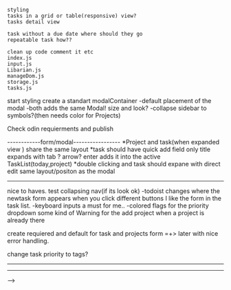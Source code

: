    styling
    tasks in a grid or table(responsive) view?
    tasks detail view

    task without a due date where should they go
    repeatable task how??
    
    clean up code comment it etc
    index.js
    input.js
    Libarian.js
    manageDom.js
    storage.js
    tasks.js

  start styling 
    create a standart modalContainer
    -default placement of the modal
    -both adds the same Modal! size and look?
    <!-- -header has no function? -->
    -collapse sidebar to 
    symbols?(then needs color for Projects)
    
  Check odin requierments and publish

------------form/modal-----------------
*Project and task(when expanded view ) share the same layout
*task should have quick add field only title
  expands with tab ? arrow?
  enter adds it into the active TaskList(today,project)
  *double clicking and task should expane with direct edit same layout/positon as the modal



 ---------------------------------
  nice to haves.
   test collapsing nav(if its look ok)
-todoist changes where the newtask form appears when you click different buttons I like the form in the task list.
-keyboard inputs a must for me..
-colored flags for the priority dropdown
 some kind of Warning for the add project  when a project is already there

 create requiered and default for task and projects form =+> later with nice error handling.

  change task priority to tags?



 <!-- -when adding task need to recreate DOm where?
 -display in the sidebar which category is active. -->
------------------------------------------
<!-- do I need have the storage as an Object

object
+ a clear identification of each task
-need to have some kind of Id management 
+easier delete but hated why?
-adding is complicated create Id for keys 

storage array of task objects
+can use index an id or the object itself to identify in array
-deleting a task will need as necessarily to rebuild all the categories=>DOM
+easier for me to handle.
+array methods.
+adding is simple 

what does other people do array:3 object:

I WIll change to array -->
<!-- ----------------------------------
are Projects a propertie vs storage Object
  - do i need a project catergory or can projects be a property of task

    project should be a property of task.
    + simpler to get a storage only one place to store
    + one less module.
    + can have a task in more than one category
    + can reuse the same logic as week/days for creation and display
    + only one loop on startup to create change timecatergory+project
    +easy to create done/Archiv/trash
    
    - when adding/deleting task need to create everthing from new
        as a storage I don't need to create the other project new.
    - when i want the delete a project hard. 
    - share a project todolist hard. (can use the already created category.) -->
-------------------------------------
<!-- should the category/project hold the index or the object.
need testing  are the task in a project array not passed as reference?
it is a reference
create the libarien class/module. 
-------------------------------------- -->
<!-- Register Category.js creation
To I need this  ?
<!-- first load Register loops over the tempStorage and creates the category Register.
Register.create()
every category like project week ,day only has an array of ids.
Stored in a register.js 
use it like Register.getWeek Register.getDay Register.getProjects...

when adding new task can use the same function as Register.create . 
deleting changing needs a different functionality. -->

<!-- when the category is first clicked(maybe on first load it doesn't matte for now)
 it calls the create dom module and create the list from the IdArray in Register. -->
 -->





